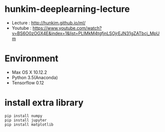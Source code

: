 # hunkim-deeplearning-lecture

- Lecture : http://hunkim.github.io/ml/
- Youtube : https://www.youtube.com/watch?v=BS6O0zOGX4E&index=1&list=PLlMkM4tgfjnLSOjrEJN31gZATbcj_MpUm

# Environment

- Max OS X 10.12.2
- Python 3.5(Anaconda)
- Tensorflow 0.12


# install extra library

```
pip install numpy
pip install jupyter
pip install matplotlib
```

